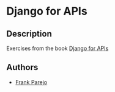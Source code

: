 # Django for APIs

## Description

Exercises from the book [Django for APIs](https://djangoforapis.com/)

## Authors

- [Frank Parejo](https://github.com/frankPairs)
